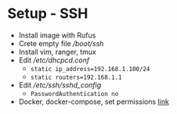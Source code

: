 # Setup - SSH
- Install image with Rufus
- Crete empty file */boot/ssh*
- Install vim, ranger, tmux
- Edit */etc/dhcpcd.conf*
    - `static ip_address=192.168.1.100/24`
    - `static routers=192.168.1.1`
- Edit */etc/ssh/sshd_config*
    - `PasswordAuthentication no`
- Docker, docker-compose, set permissions [link](https://dev.to/elalemanyo/how-to-install-docker-and-docker-compose-on-raspberry-pi-1mo)
